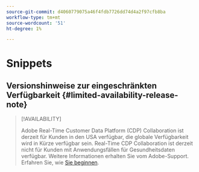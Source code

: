 ```yaml
---
source-git-commit: d4060779075a46f4fdb7726dd74d4a2f97cfb8ba
workflow-type: tm+mt
source-wordcount: '51'
ht-degree: 1%

---
```

# Snippets

## Versionshinweise zur eingeschränkten Verfügbarkeit {#limited-availability-release-note}

>[!AVAILABILITY]
>
>Adobe Real-Time Customer Data Platform (CDP) Collaboration ist derzeit für Kunden in den USA verfügbar, die globale Verfügbarkeit wird in Kürze verfügbar sein. Real-Time CDP Collaboration ist derzeit nicht für Kunden mit Anwendungsfällen für Gesundheitsdaten verfügbar. Weitere Informationen erhalten Sie vom Adobe-Support. Erfahren Sie, wie [Sie beginnen](/help/guide/home.md#get-started).


